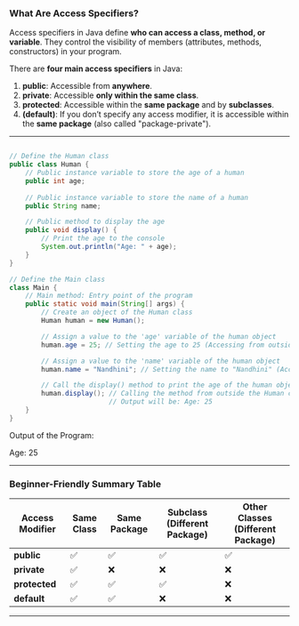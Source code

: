 
### **What Are Access Specifiers?**
Access specifiers in Java define **who can access a class, method, or variable**. They control the visibility of members (attributes, methods, constructors) in your program.

There are **four main access specifiers** in Java:
1. **public**: Accessible from **anywhere**.
2. **private**: Accessible **only within the same class**.
3. **protected**: Accessible within the **same package** and by **subclasses**.
4. **(default)**: If you don’t specify any access modifier, it is accessible within the **same package** (also called "package-private").

---
```java

// Define the Human class
public class Human {
    // Public instance variable to store the age of a human
    public int age;  
    
    // Public instance variable to store the name of a human
    public String name;

    // Public method to display the age
    public void display() {  
        // Print the age to the console
        System.out.println("Age: " + age);
    }
}

// Define the Main class
class Main {
    // Main method: Entry point of the program
    public static void main(String[] args) {
        // Create an object of the Human class
        Human human = new Human();

        // Assign a value to the 'age' variable of the human object
        human.age = 25; // Setting the age to 25 (Accessing from outside the Human class)

        // Assign a value to the 'name' variable of the human object
        human.name = "Nandhini"; // Setting the name to "Nandhini" (Accessing from outside the Human class)

        // Call the display() method to print the age of the human object
        human.display(); // Calling the method from outside the Human class
                         // Output will be: Age: 25
    }
}
```

Output of the Program:

Age: 25

---

### **Beginner-Friendly Summary Table**
| Access Modifier | Same Class | Same Package | Subclass (Different Package) | Other Classes (Different Package) |
|------------------|------------|--------------|-------------------------------|------------------------------------|
| **public**       | ✅         | ✅           | ✅                            | ✅                                 |
| **private**      | ✅         | ❌           | ❌                            | ❌                                 |
| **protected**    | ✅         | ✅           | ✅                            | ❌                                 |
| **default**      | ✅         | ✅           | ❌                            | ❌                                 |

---



